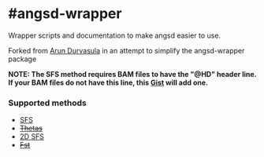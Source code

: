 #angsd-wrapper
=============

Wrapper scripts and documentation to make angsd easier to use.

Forked from [Arun Durvasula](https://github.com/arundurvasula/angsd-wrapper) in an attempt to simplify the angsd-wrapper package

**NOTE: The SFS method requires BAM files to have the "@HD" header line. If your BAM files do not have this line, this [Gist](https://gist.github.com/mojaveazure/d194c4705642eecf8437) will add one.**

### Supported methods

- [SFS](https://github.com/arundurvasula/angsd-wrapper/wiki/Site-Frequency-Spectrum)
- ~~[Thetas](https://github.com/arundurvasula/angsd-wrapper/wiki/Thetas)~~
- [2D SFS](https://github.com/arundurvasula/angsd-wrapper/wiki/2D-Site-Frequency-Spectrum)
- ~~[Fst](https://github.com/arundurvasula/angsd-wrapper/wiki/ngsTools-FST)~~
